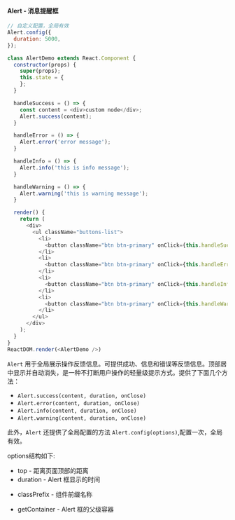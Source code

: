 #### Alert - 消息提醒框
<!-- start-code -->
```js
// 自定义配置，全局有效
Alert.config({
  duration: 5000,
});

class AlertDemo extends React.Component {
  constructor(props) {
    super(props);
    this.state = {
    };
  }

  handleSuccess = () => {
    const content = <div>custom node</div>;
    Alert.success(content);
  }

  handleError = () => {
    Alert.error('error message');
  }

  handleInfo = () => {
    Alert.info('this is info message');
  }

  handleWarning = () => {
    Alert.warning('this is warning message');
  }

  render() {
    return (
      <div>
        <ul className="buttons-list">
          <li>
            <button className="btn btn-primary" onClick={this.handleSuccess}>success</button>
          </li>
          <li>
            <button className="btn btn-primary" onClick={this.handleError}>error</button>
          </li>
          <li>
            <button className="btn btn-primary" onClick={this.handleInfo}>info</button>
          </li>
          <li>
            <button className="btn btn-primary" onClick={this.handleWarning}>warning</button>
          </li>
        </ul>
      </div>
    );
  }
}
ReactDOM.render(<AlertDemo />)
```
<!-- end-code -->
`Alert` 用于全局展示操作反馈信息。可提供成功、信息和错误等反馈信息。顶部居中显示并自动消失，是一种不打断用户操作的轻量级提示方式。提供了下面几个方法：

* `Alert.success(content, duration, onClose)`
* `Alert.error(content, duration, onClose)`
* `Alert.info(content, duration, onClose)`
* `Alert.warning(content, duration, onClose)`


此外，`Alert` 还提供了全局配置的方法 `Alert.config(options)`,配置一次，全局有效。

options结构如下:

* top - 距离页面顶部的距离
* duration - Alert 框显示的时间
- classPrefix - 组件前缀名称
* getContainer - Alert 框的父级容器

